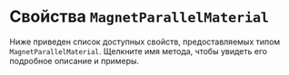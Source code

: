 # Свойства `MagnetParallelMaterial`
Ниже приведен список доступных свойств, предоставляемых типом `MagnetParallelMaterial`. Щелкните имя метода, чтобы увидеть его подробное описание и примеры.
